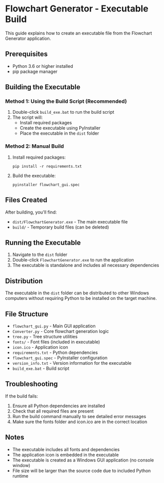 # Flowchart Generator - Executable Build

This guide explains how to create an executable file from the Flowchart Generator application.

## Prerequisites

- Python 3.6 or higher installed
- pip package manager

## Building the Executable

### Method 1: Using the Build Script (Recommended)

1. Double-click `build_exe.bat` to run the build script
2. The script will:
   - Install required packages
   - Create the executable using PyInstaller
   - Place the executable in the `dist` folder

### Method 2: Manual Build

1. Install required packages:
   ```
   pip install -r requirements.txt
   ```

2. Build the executable:
   ```
   pyinstaller flowchart_gui.spec
   ```

## Files Created

After building, you'll find:
- `dist/FlowchartGenerator.exe` - The main executable file
- `build/` - Temporary build files (can be deleted)

## Running the Executable

1. Navigate to the `dist` folder
2. Double-click `FlowchartGenerator.exe` to run the application
3. The executable is standalone and includes all necessary dependencies

## Distribution

The executable in the `dist` folder can be distributed to other Windows computers without requiring Python to be installed on the target machine.

## File Structure

- `flowchart_gui.py` - Main GUI application
- `Converter.py` - Core flowchart generation logic
- `tree.py` - Tree structure utilities
- `fonts/` - Font files (included in executable)
- `icon.ico` - Application icon
- `requirements.txt` - Python dependencies
- `flowchart_gui.spec` - PyInstaller configuration
- `version_info.txt` - Version information for the executable
- `build_exe.bat` - Build script

## Troubleshooting

If the build fails:
1. Ensure all Python dependencies are installed
2. Check that all required files are present
3. Run the build command manually to see detailed error messages
4. Make sure the fonts folder and icon.ico are in the correct location

## Notes

- The executable includes all fonts and dependencies
- The application icon is embedded in the executable
- The executable is created as a Windows GUI application (no console window)
- File size will be larger than the source code due to included Python runtime
